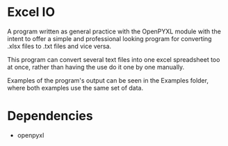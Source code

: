 # Excel IO
A program written as general practice with the OpenPYXL module with the intent to offer a simple and professional looking program for converting .xlsx files to .txt files and vice versa.

This program can convert several text files into one excel spreadsheet too at once, rather than having the use do it one by one manually.

Examples of the program's output can be seen in the Examples folder, where both examples use the same set of data.

# Dependencies
* openpyxl